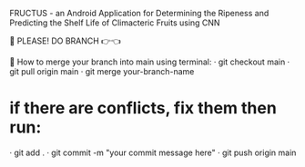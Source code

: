 FRUCTUS - an Android Application for Determining the Ripeness and Predicting the Shelf Life of Climacteric Fruits using CNN

📌 PLEASE! DO BRANCH 👉👈

📝 How to merge your branch into main using terminal:
· git checkout main
· git pull origin main
· git merge your-branch-name
# if there are conflicts, fix them then run:
· git add .
· git commit -m "your commit message here"
· git push origin main
